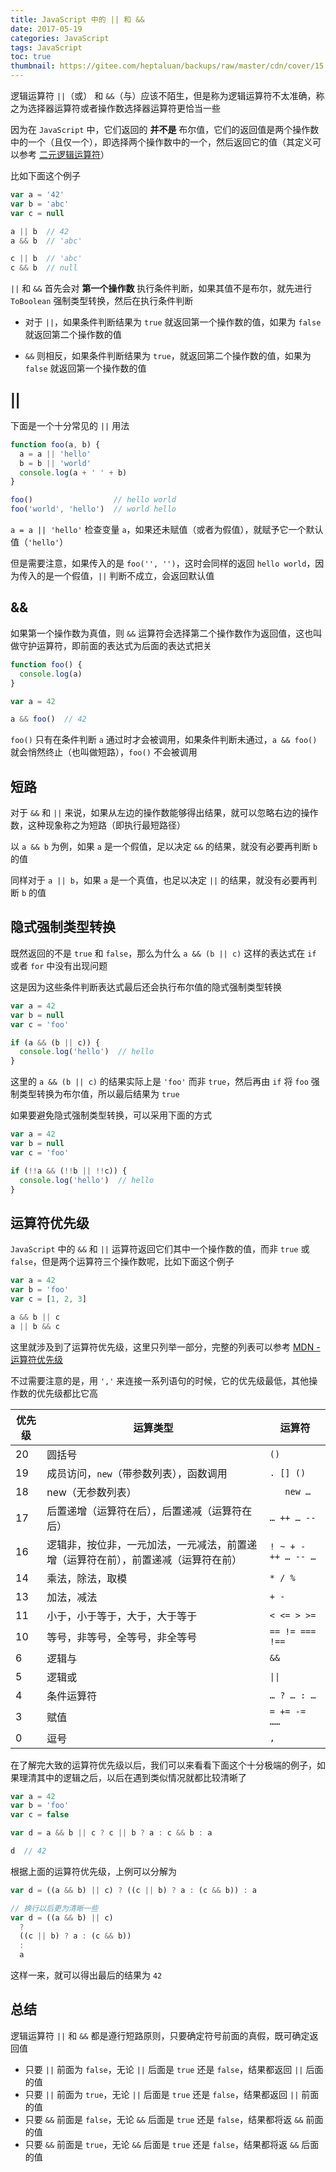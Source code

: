 ```yaml
---
title: JavaScript 中的 || 和 &&
date: 2017-05-19
categories: JavaScript
tags: JavaScript
toc: true
thumbnail: https://gitee.com/heptaluan/backups/raw/master/cdn/cover/15.jpg
---
```


逻辑运算符 `||`（或） 和 `&&`（与）应该不陌生，但是称为逻辑运算符不太准确，称之为选择器运算符或者操作数选择器运算符更恰当一些

因为在 `JavaScript` 中，它们返回的 **并不是** 布尔值，它们的返回值是两个操作数中的一个（且仅一个），即选择两个操作数中的一个，然后返回它的值（其定义可以参考 [二元逻辑运算符](http://lzw.me/pages/ecmascript/#208)）

<!--more-->

比如下面这个例子

```js
var a = '42'
var b = 'abc'
var c = null

a || b  // 42
a && b  // 'abc'

c || b  // 'abc'
c && b  // null
```

`||` 和 `&&` 首先会对 **第一个操作数** 执行条件判断，如果其值不是布尔，就先进行 `ToBoolean` 强制类型转换，然后在执行条件判断

* 对于 `||`，如果条件判断结果为 `true` 就返回第一个操作数的值，如果为 `false` 就返回第二个操作数的值

* `&&` 则相反，如果条件判断结果为 `true`，就返回第二个操作数的值，如果为 `false` 就返回第一个操作数的值




## ||


下面是一个十分常见的 `||` 用法

```js
function foo(a, b) {
  a = a || 'hello'
  b = b || 'world'
  console.log(a + ' ' + b)
}

foo()                  // hello world
foo('world', 'hello')  // world hello
```

`a = a || 'hello'` 检查变量 `a`，如果还未赋值（或者为假值），就赋予它一个默认值（`'hello'`）


但是需要注意，如果传入的是 `foo('', '')`，这时会同样的返回 `hello world`，因为传入的是一个假值，`||` 判断不成立，会返回默认值 


## &&

如果第一个操作数为真值，则 `&&` 运算符会选择第二个操作数作为返回值，这也叫做守护运算符，即前面的表达式为后面的表达式把关

```js
function foo() {
  console.log(a)
}

var a = 42

a && foo()  // 42
```

`foo()` 只有在条件判断 `a` 通过时才会被调用，如果条件判断未通过，`a && foo()` 就会悄然终止（也叫做短路），`foo()` 不会被调用




## 短路

对于 `&&` 和 `||` 来说，如果从左边的操作数能够得出结果，就可以忽略右边的操作数，这种现象称之为短路（即执行最短路径）

以 `a && b` 为例，如果 `a` 是一个假值，足以决定 `&&` 的结果，就没有必要再判断 `b` 的值

同样对于 `a || b`，如果 `a` 是一个真值，也足以决定 `||` 的结果，就没有必要再判断 `b` 的值




## 隐式强制类型转换

既然返回的不是 `true` 和 `false`，那么为什么 `a && (b || c)` 这样的表达式在 `if` 或者 `for` 中没有出现问题

这是因为这些条件判断表达式最后还会执行布尔值的隐式强制类型转换

```js
var a = 42
var b = null
var c = 'foo'

if (a && (b || c)) {
  console.log('hello')  // hello
}
```

这里的 `a && (b || c)` 的结果实际上是 `'foo'` 而非 `true`，然后再由 `if` 将 `foo` 强制类型转换为布尔值，所以最后结果为 `true`

如果要避免隐式强制类型转换，可以采用下面的方式

```js
var a = 42
var b = null
var c = 'foo'

if (!!a && (!!b || !!c)) {
  console.log('hello')  // hello
}
```


## 运算符优先级

`JavaScript` 中的 `&&` 和 `||` 运算符返回它们其中一个操作数的值，而非 `true` 或 `false`，但是两个运算符三个操作数呢，比如下面这个例子

```js
var a = 42
var b = 'foo'
var c = [1, 2, 3]

a && b || c
a || b && c
```

这里就涉及到了运算符优先级，这里只列举一部分，完整的列表可以参考 [MDN - 运算符优先级](https://developer.mozilla.org/zh-CN/docs/Web/JavaScript/Reference/Operators/Operator_Precedence)

不过需要注意的是，用 `','` 来连接一系列语句的时候，它的优先级最低，其他操作数的优先级都比它高

|优先级|运算类型| 运算符|
|-|-|-|
|20|圆括号| `()` |
|19|成员访问，`new`（带参数列表），函数调用| `. [] ()`|
|18|new（无参数列表）| `	new …`|
|17|后置递增（运算符在后），后置递减（运算符在后）| `… ++ … --`|
|16|逻辑非，按位非，一元加法，一元减法，前置递增（运算符在前），前置递减（运算符在前）| `! ~ + - ++ … -- …` |
|14|乘法，除法，取模| `* / %` |
|13|加法，减法| `+ -`|
|11|小于，小于等于，大于，大于等于| `< <= > >=`|
|10|等号，非等号，全等号，非全等号| `== != === !==` |
|6|逻辑与| `&&` |
|5|逻辑或| `\|\|` |
|4|条件运算符| `… ? … : …` |
|3|赋值| `= += -= ……`|
|0|逗号| `,` |

在了解完大致的运算符优先级以后，我们可以来看看下面这个十分极端的例子，如果理清其中的逻辑之后，以后在遇到类似情况就都比较清晰了

```js
var a = 42
var b = 'foo'
var c = false

var d = a && b || c ? c || b ? a : c && b : a

d  // 42
```

根据上面的运算符优先级，上例可以分解为

```js
var d = ((a && b) || c) ? ((c || b) ? a : (c && b)) : a

// 换行以后更为清晰一些
var d = ((a && b) || c) 
  ? 
  ((c || b) ? a : (c && b)) 
  : 
  a
```

这样一来，就可以得出最后的结果为 `42`







## 总结

逻辑运算符 `||` 和 `&&` 都是遵行短路原则，只要确定符号前面的真假，既可确定返回值

* 只要 `||` 前面为 `false`，无论 `||` 后面是 `true` 还是 `false`，结果都返回 `||` 后面的值
* 只要 `||` 前面为 `true`，无论 `||` 后面是 `true` 还是 `false`，结果都返回 `||` 前面的值
* 只要 `&&` 前面是 `false`，无论 `&&` 后面是 `true` 还是 `false`，结果都将返 `&&` 前面的值
* 只要 `&&` 前面是 `true`，无论 `&&` 后面是 `true` 还是 `false`，结果都将返 `&&` 后面的值


